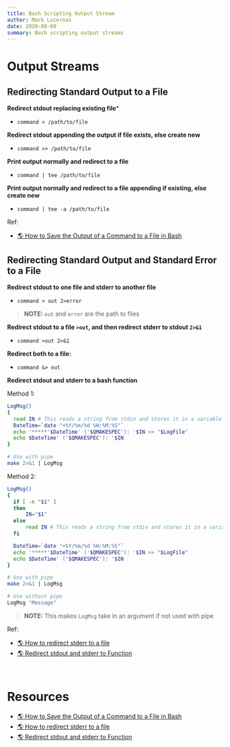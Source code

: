 ```yaml
---
title: Bash Scripting Output Stream
author: Mark Lucernas
date: 2020-08-09
summary: Bash scripting output streams
---
```



# Output Streams

## Redirecting Standard Output to a File

**Redirect stdout replacing existing file***

  - `command > /path/to/file`


**Redirect stdout appending the output if file exists, else create new**

  - `command >> /path/to/file`


**Print output normally and redirect to a file**

  - `command | tee /path/to/file`


**Print output normally and redirect to a file appending if existing, else
create new**

  - `command | tee -a /path/to/file`


Ref:

- [🌎 How to Save the Output of a Command to a File in Bash](https://www.howtogeek.com/299219/how-to-save-the-output-of-a-command-to-a-file-in-bash-aka-the-linux-and-macos-terminal/)


## Redirecting Standard Output and Standard Error to a File

**Redirect stdout to one file and stderr to another file**

  - `command > out 2>error`


> **NOTE:** `out` and `error` are the path to files

**Redirect stdout to a file `>out`, and then redirect stderr to stdout `2>&1`**

  - `command >out 2>&1`


**Redirect both to a file:**

  - `command &> out`


**Redirect stdout and stderr to a bash function**

Method 1:

```bash
LogMsg()
{
  read IN # This reads a string from stdin and stores it in a variable called IN
  DateTime=`date "+%Y/%m/%d %H:%M:%S"`
  echo '*****'$DateTime' ('$QMAKESPEC'): '$IN >> "$LogFile"
  echo $DateTime' ('$QMAKESPEC'): '$IN
}

# Use with pipe
make 2>&1 | LogMsg
```

Method 2:

```bash
LogMsg()
{
  if [ -n "$1" ]
  then
      IN="$1"
  else
      read IN # This reads a string from stdin and stores it in a variable called IN
  fi

  DateTime=`date "+%Y/%m/%d %H:%M:%S"`
  echo '*****'$DateTime' ('$QMAKESPEC'): '$IN >> "$LogFile"
  echo $DateTime' ('$QMAKESPEC'): '$IN
}

# Use with pipe
make 2>&1 | LogMsg

# Use without pipe
LogMsg "Message"
```

> **NOTE:** This makes `LogMsg` take in an argument if not used with pipe

Ref:

- [🌎 How to redirect stderr to a file](https://askubuntu.com/questions/625224/how-to-redirect-stderr-to-a-file)
- [🌎 Redirect stdout and stderr to Function](https://stackoverflow.com/questions/11904907/redirect-stdout-and-stderr-to-function)


<br>

# Resources

- [🌎 How to Save the Output of a Command to a File in Bash](https://www.howtogeek.com/299219/how-to-save-the-output-of-a-command-to-a-file-in-bash-aka-the-linux-and-macos-terminal/)
- [🌎 How to redirect stderr to a file](https://askubuntu.com/questions/625224/how-to-redirect-stderr-to-a-file)
- [🌎 Redirect stdout and stderr to Function](https://stackoverflow.com/questions/11904907/redirect-stdout-and-stderr-to-function)

